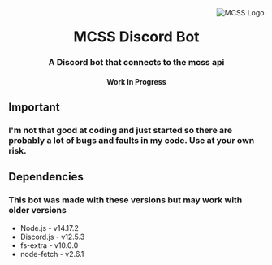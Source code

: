 <img src="https://i.imgur.com/uJFyBwF.png" alt="MCSS Logo" align="right">
<div align="center">
  <h1>MCSS Discord Bot</h1>
  <h3>A Discord bot that connects to the mcss api</h3>
  <h4>Work In Progress</h4>
<div align="left">

## Important
  ### I'm not that good at coding and just started so there are probably a lot of bugs and faults in my code. Use at your own risk.
## Dependencies
  ### This bot was made with these versions but may work with older versions
* Node.js - v14.17.2
* Discord.js - v12.5.3
* fs-extra - v10.0.0
* node-fetch - v2.6.1
